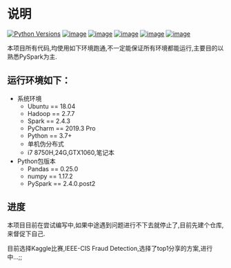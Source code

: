 # 说明
<a href="https://pypi.org/project/lightgbm" rel="nofollow"><img src="https://camo.githubusercontent.com/34244ae628b4cb096fa26305abc1304e5d1b5e33/68747470733a2f2f696d672e736869656c64732e696f2f707970692f707976657273696f6e732f6c6967687467626d2e7376673f6c6f676f3d707974686f6e266c6f676f436f6c6f723d7768697465" alt="Python Versions" data-canonical-src="https://img.shields.io/pypi/pyversions/lightgbm.svg?logo=python&amp;logoColor=white" style="max-width:100%;"></a>
[![image](https://img.shields.io/badge/PySpark-deepgreen.svg)](https://pypi.org/project/lightgbm/)
[![image](https://img.shields.io/badge/Lightgbm-deepgreen.svg)](https://pypi.org/project/lightgbm/)
[![image](https://img.shields.io/badge/conda-deepgreen.svg)](https://www.anaconda.com/)
[![image](https://img.shields.io/badge/PyCharm-deepgreen.svg)](https://www.jetbrains.com/pycharm/)
[![image](https://img.shields.io/badge/hadoop-deepgreen.svg)](https://hadoop.apache.org/)

<p> 本项目所有代码,均使用如下环境跑通,不一定能保证所有环境都能运行,主要目的以熟悉PySpark为主.

## 运行环境如下：
<ul>
    <li>系统环境
        <ul>
          <li>Ubuntu == 18.04
          <li>Hadoop == 2.7.7
          <li>Spark == 2.4.3
          <li>PyCharm == 2019.3 Pro
          <li>Python == 3.7+
          <li>单机伪分布式
          <li>i7 8750H,24G,GTX1060,笔记本
       </ul>
   </li>
  <li>Python包版本
        <ul>
          <li>Pandas == 0.25.0
          <li>numpy == 1.17.2
          <li>PySpark == 2.4.0.post2
      </ul>
   </li>
</ul>


## 进度
<p> 本项目目前在尝试编写中,如果中途遇到问题进行不下去就停止了,目前先建个仓库,来督促下自己.
<p> 目前选择Kaggle比赛,IEEE-CIS Fraud Detection,选择了top1分享的方案,进行中...;;


